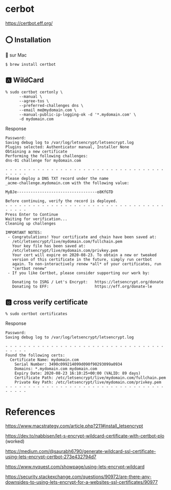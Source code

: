 # cerbot

https://certbot.eff.org/

## :o: Installation

:apple: sur Mac

```
$ brew install certbot
```


## :a: WildCard

```
% sudo certbot certonly \
      --manual \
      --agree-tos \
      --preferred-challenges dns \
      --email me@mydomain.com \
      --manual-public-ip-logging-ok -d '*.mydomain.com' \
      -d mydomain.com
```
Response
```
Password:
Saving debug log to /var/log/letsencrypt/letsencrypt.log
Plugins selected: Authenticator manual, Installer None
Obtaining a new certificate
Performing the following challenges:
dns-01 challenge for mydomain.com

- - - - - - - - - - - - - - - - - - - - - - - - - - - - - - - - - - - - - - - -
Please deploy a DNS TXT record under the name
_acme-challenge.mydomain.com with the following value:

MyBJe-----------------------------------o8KfGTD

Before continuing, verify the record is deployed.
- - - - - - - - - - - - - - - - - - - - - - - - - - - - - - - - - - - - - - - -
Press Enter to Continue
Waiting for verification...
Cleaning up challenges

IMPORTANT NOTES:
 - Congratulations! Your certificate and chain have been saved at:
   /etc/letsencrypt/live/mydomain.com/fullchain.pem
   Your key file has been saved at:
   /etc/letsencrypt/live/mydomain.com/privkey.pem
   Your cert will expire on 2020-08-23. To obtain a new or tweaked
   version of this certificate in the future, simply run certbot
   again. To non-interactively renew *all* of your certificates, run
   "certbot renew"
 - If you like Certbot, please consider supporting our work by:

   Donating to ISRG / Let's Encrypt:   https://letsencrypt.org/donate
   Donating to EFF:                    https://eff.org/donate-le
```

## :b: cross verify certificate

```
% sudo certbot certificates
```
Response
```
Password:
Saving debug log to /var/log/letsencrypt/letsencrypt.log

- - - - - - - - - - - - - - - - - - - - - - - - - - - - - - - - - - - - - - - -
Found the following certs:
  Certificate Name: mydomain.com
    Serial Number: 3490c099214099d090f90293099a0934
    Domains: *.mydomain.com mydomain.com
    Expiry Date: 2020-08-23 16:10:25+00:00 (VALID: 89 days)
    Certificate Path: /etc/letsencrypt/live/mydomain.com/fullchain.pem
    Private Key Path: /etc/letsencrypt/live/mydomain.com/privkey.pem
- - - - - - - - - - - - - - - - - - - - - - - - - - - - - - - - - - - - - - - -
```


# References

https://www.macstrategy.com/article.php?211#install_letsencrypt

https://dev.to/nabbisen/let-s-encrypt-wildcard-certificate-with-certbot-plo (worked)

https://medium.com/@saurabh6790/generate-wildcard-ssl-certificate-using-lets-encrypt-certbot-273e432794d7

https://www.nyquest.com/showpage/using-lets-encrypt-wildcard

https://security.stackexchange.com/questions/90972/are-there-any-downsides-to-using-lets-encrypt-for-a-websites-ssl-certificates/90977
